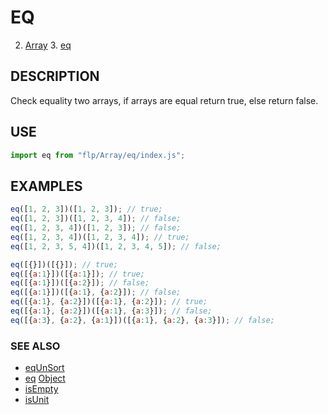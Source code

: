 # EQ

2. [Array](../README.md)
    3. [eq](./README.md)

## DESCRIPTION
Check equality two arrays, if arrays are equal return true, else return false.

## USE

```javascript
import eq from "flp/Array/eq/index.js";
```

## EXAMPLES

```javascript
eq([1, 2, 3])([1, 2, 3]); // true;
eq([1, 2, 3])([1, 2, 3, 4]); // false;
eq([1, 2, 3, 4])([1, 2, 3]); // false;
eq([1, 2, 3, 4])([1, 2, 3, 4]); // true;
eq([1, 2, 3, 5, 4])([1, 2, 3, 4, 5]); // false;

eq([{}])([{}]); // true;
eq([{a:1}])([{a:1}]); // true;
eq([{a:1}])([{a:2}]); // false;
eq([{a:1}])([{a:1}, {a:2}]); // false;
eq([{a:1}, {a:2}])([{a:1}, {a:2}]); // true;
eq([{a:1}, {a:2}])([{a:1}, {a:3}]); // false;
eq([{a:3}, {a:2}, {a:1}])([{a:1}, {a:2}, {a:3}]); // false;
```

### SEE ALSO

- [eqUnSort](../eqUnSort/README.md)
- [eq](../../Object/eq/README.md) [Object]("../../Object/README.md")
- [isEmpty](../isEmpty/README.md)
- [isUnit](../isUnit/README.md)
